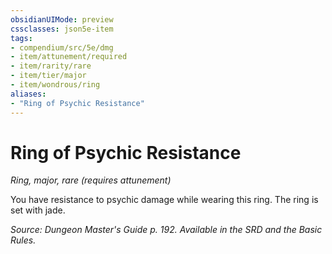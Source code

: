 ```yaml
---
obsidianUIMode: preview
cssclasses: json5e-item
tags:
- compendium/src/5e/dmg
- item/attunement/required
- item/rarity/rare
- item/tier/major
- item/wondrous/ring
aliases: 
- "Ring of Psychic Resistance"
---
```

# Ring of Psychic Resistance
*Ring, major, rare (requires attunement)*  


You have resistance to psychic damage while wearing this ring. The ring is set with jade.

*Source: Dungeon Master's Guide p. 192. Available in the SRD and the Basic Rules.*